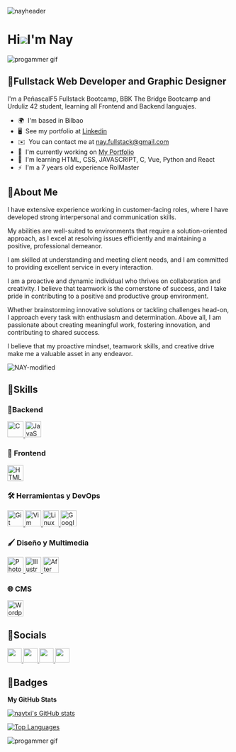 
![nayheader](https://github.com/user-attachments/assets/1c5ce926-1ff3-4b7c-93a0-ac3e18834588)

Hi![](https://user-images.githubusercontent.com/18350557/176309783-0785949b-9127-417c-8b55-ab5a4333674e.gif)I'm Nay
==========================================================================================================
![progammer gif](https://i.pinimg.com/originals/f0/f0/d9/f0f0d932d6e39c7af5aa305cbd8da735.gif)

🚀Fullstack Web Developer and Graphic Designer
-------------------------------

I'm a PeñascalF5 Fullstack Bootcamp, BBK The Bridge Bootcamp and Urduliz 42 student, learning all Frontend and Backend languajes.

*   🌍  I'm based in Bilbao
*   🖥️  See my portfolio at [Linkedin](https://www.linkedin.com/in/nahia-otegui-beldarrain-3a7b88332/)
*   ✉️  You can contact me at [nay.fullstack@gmail.com](mailto:nay.fullstack@gmail.com)
*   🚀  I'm currently working on [My Portfolio](http://https://github.com/naytxi)
*   🧠  I'm learning HTML, CSS, JAVASCRIPT, C, Vue, Python and React
*   ⚡  I'm a 7 years old experience RolMaster

<h2> 👀About Me </h2>
I have extensive experience working in customer-facing roles, where I have developed strong interpersonal and communication skills.

My abilities are well-suited to environments that require a solution-oriented approach, as I excel at resolving issues efficiently and maintaining a positive, professional demeanor. 

I am skilled at understanding and meeting client needs, and I am committed to providing excellent service in every interaction.

I am a proactive and dynamic individual who thrives on collaboration and creativity.
I believe that teamwork is the cornerstone of success, and I take pride in contributing to a positive and productive group environment.

Whether brainstorming innovative solutions or tackling challenges head-on, I approach every task with enthusiasm and determination.
Above all, I am passionate about creating meaningful work, fostering innovation, and contributing to shared success.

I believe that my proactive mindset, teamwork skills, and creative drive make me a valuable asset in any endeavor.

![NAY-modified](https://github.com/user-attachments/assets/b850d1f1-2bea-429a-8f9e-c46cfbe126d2)


 <h2> 📖Skills </h2>
 
 ### 🧠Backend
<p align="left">
  <a href="https://docs.microsoft.com/en-us/cpp/?view=msvc-170" target="_blank" rel="noreferrer">
    <img src="https://raw.githubusercontent.com/danielcranney/readme-generator/main/public/icons/skills/c-colored.svg" width="36" height="36" alt="C" />
  </a>
  <a href="https://developer.mozilla.org/en-US/docs/Web/JavaScript" target="_blank" rel="noreferrer">
    <img src="https://raw.githubusercontent.com/danielcranney/readme-generator/main/public/icons/skills/javascript-colored.svg" width="36" height="36" alt="JavaScript" />
  </a>
</p>

### 🎨 Frontend
<p align="left">
  <a href="https://developer.mozilla.org/en-US/docs/Glossary/HTML5" target="_blank" rel="noreferrer">
    <img src="https://raw.githubusercontent.com/danielcranney/readme-generator/main/public/icons/skills/html5-colored.svg" width="36" height="36" alt="HTML5" />
  </a>
</p>

### 🛠️ Herramientas y DevOps
<p align="left">
  <a href="https://git-scm.com/" target="_blank" rel="noreferrer">
    <img src="https://raw.githubusercontent.com/danielcranney/readme-generator/main/public/icons/skills/git-colored.svg" width="36" height="36" alt="Git" />
  </a>
  <a href="https://www.vim.org/" target="_blank" rel="noreferrer">
    <img src="https://raw.githubusercontent.com/danielcranney/readme-generator/main/public/icons/skills/vim.svg" width="36" height="36" alt="Vim" />
  </a>
  <a href="https://www.linux.org" target="_blank" rel="noreferrer">
    <img src="https://raw.githubusercontent.com/danielcranney/readme-generator/main/public/icons/skills/linux-colored.svg" width="36" height="36" alt="Linux" />
  </a>
  <a href="https://cloud.google.com/" target="_blank" rel="noreferrer">
    <img src="https://raw.githubusercontent.com/danielcranney/readme-generator/main/public/icons/skills/googlecloud-colored.svg" width="36" height="36" alt="Google Cloud" />
  </a>
</p>

### 🖌️ Diseño y Multimedia
<p align="left">
  <a href="https://www.adobe.com/uk/products/photoshop.html" target="_blank" rel="noreferrer">
    <img src="https://raw.githubusercontent.com/danielcranney/readme-generator/main/public/icons/skills/photoshop-colored.svg" width="36" height="36" alt="Photoshop" />
  </a>
  <a href="https://www.adobe.com/uk/products/illustrator.html" target="_blank" rel="noreferrer">
    <img src="https://raw.githubusercontent.com/danielcranney/readme-generator/main/public/icons/skills/illustrator-colored.svg" width="36" height="36" alt="Illustrator" />
  </a>
  <a href="https://www.adobe.com/uk/products/aftereffects.html" target="_blank" rel="noreferrer">
    <img src="https://raw.githubusercontent.com/danielcranney/readme-generator/main/public/icons/skills/aftereffects-colored.svg" width="36" height="36" alt="After Effects" />
  </a>
</p>

### 🌐 CMS
<p align="left">
  <a href="https://wordpress.com" target="_blank" rel="noreferrer">
    <img src="https://raw.githubusercontent.com/danielcranney/readme-generator/main/public/icons/skills/wordpress-colored.svg" width="36" height="36" alt="Wordpress" />
  </a>
</p>


<h2> 💬Socials </h2>     
<p align="left"> <a href="https://discord.com/users/naymaster" target="_blank" rel="noreferrer"> <picture> <source media="(prefers-color-scheme: dark)" srcset="https://raw.githubusercontent.com/danielcranney/readme-generator/main/public/icons/socials/discord-dark.svg" /> <source media="(prefers-color-scheme: light)" srcset="https://raw.githubusercontent.com/danielcranney/readme-generator/main/public/icons/socials/discord.svg" /> <img src="https://raw.githubusercontent.com/danielcranney/readme-generator/main/public/icons/socials/discord.svg" width="32" height="32" /> </picture> </a> <a href="https://www.github.com/naytxi" target="_blank" rel="noreferrer"> <picture> <source media="(prefers-color-scheme: dark)" srcset="https://raw.githubusercontent.com/danielcranney/readme-generator/main/public/icons/socials/github-dark.svg" /> <source media="(prefers-color-scheme: light)" srcset="https://raw.githubusercontent.com/danielcranney/readme-generator/main/public/icons/socials/github.svg" /> <img src="https://raw.githubusercontent.com/danielcranney/readme-generator/main/public/icons/socials/github.svg" width="32" height="32" /> </picture> </a> <a href="http://www.instagram.com/nahius" target="_blank" rel="noreferrer"> <picture> <source media="(prefers-color-scheme: dark)" srcset="https://raw.githubusercontent.com/danielcranney/readme-generator/main/public/icons/socials/instagram-dark.svg" /> <source media="(prefers-color-scheme: light)" srcset="https://raw.githubusercontent.com/danielcranney/readme-generator/main/public/icons/socials/instagram.svg" /> <img src="https://raw.githubusercontent.com/danielcranney/readme-generator/main/public/icons/socials/instagram.svg" width="32" height="32" /> </picture> </a> <a href="https://www.linkedin.com/in/nahia-otegui-beldarrain-3a7b88332/" target="_blank" rel="noreferrer"> <picture> <source media="(prefers-color-scheme: dark)" srcset="https://raw.githubusercontent.com/danielcranney/readme-generator/main/public/icons/socials/linkedin-dark.svg" /> <source media="(prefers-color-scheme: light)" srcset="https://raw.githubusercontent.com/danielcranney/readme-generator/main/public/icons/socials/linkedin.svg" /> <img src="https://raw.githubusercontent.com/danielcranney/readme-generator/main/public/icons/socials/linkedin.svg" width="32" height="32" /> </picture> </a></p>

 <h2> 🥇Badges </h2>

<b>My GitHub Stats</b>

<a href="http://www.github.com/naytxi"><img src="https://github-readme-stats.vercel.app/api?username=naytxi&show_icons=true&hide=&count_private=true&title_color=a855f7&text_color=14b8a6&icon_color=0891b2&bg_color=1c1917&hide_border=true&show_icons=true" alt="naytxi's GitHub stats" /></a>

<a href="https://github.com/naytxi" align="left"><img src="https://github-readme-stats.vercel.app/api/top-langs/?username=naytxi&langs_count=10&title_color=a855f7&text_color=14b8a6&icon_color=0891b2&bg_color=1c1917&hide_border=true&locale=en&custom_title=Top%20%Languages" alt="Top Languages" /></a>

![progammer gif](https://i.pinimg.com/originals/9d/d7/f9/9dd7f9e622c2df33090dada16c9c0151.gif)



    
                    
